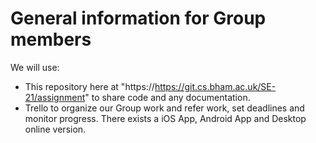 # General information for Group members

We will use:
- This repository here at "https://https://git.cs.bham.ac.uk/SE-21/assignment" to share code and any documentation.
- Trello to organize our Group work and refer work, set deadlines and monitor progress. There exists a iOS App, Android App and Desktop online version.
